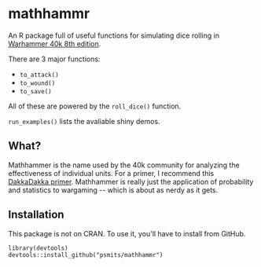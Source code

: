 mathhammr
=========

An R package full of useful functions for simulating dice rolling in [Warhammer 40k 8th edition](https://www.games-workshop.com/en-US/Warhammer-40-000).

There are 3 major functions:

- `to_attack()`
- `to_wound()`
- `to_save()`

All of these are powered by the `roll_dice()` function.

`run_examples()` lists the avaliable shiny demos.



What?
-----

Mathhammer is the name used by the 40k community for analyzing the effectiveness of individual units. For a primer, I recommend this [DakkaDakka primer](https://www.dakkadakka.com/wiki/en/Basics_of_Mathhammer). Mathhammer is really just the application of probability and statistics to wargaming -- which is about as nerdy as it gets.


Installation
------------

This package is not on CRAN. To use it, you'll have to install from GitHub.

```
library(devtools)
devtools::install_github("psmits/mathhammr")
```
